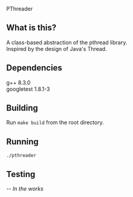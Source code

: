 PThreader

## What is this?
A class-based abstraction of the pthread library.<br>
Inspired by the design of Java's Thread.

## Dependencies
g++ 8.3.0<br>
googletest 1.8.1-3

## Building
Run `make build` from the root directory.

## Running
`./pthreader`

## Testing
-- *In the works*
